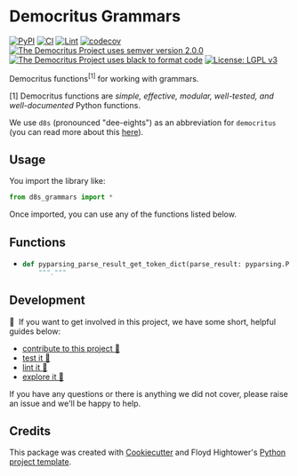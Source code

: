 # Democritus Grammars

[![PyPI](https://img.shields.io/pypi/v/d8s-grammars.svg)](https://pypi.python.org/pypi/d8s-grammars)
[![CI](https://github.com/democritus-project/d8s-grammars/workflows/CI/badge.svg)](https://github.com/democritus-project/d8s-grammars/actions)
[![Lint](https://github.com/democritus-project/d8s-grammars/workflows/Lint/badge.svg)](https://github.com/democritus-project/d8s-grammars/actions)
[![codecov](https://codecov.io/gh/democritus-project/d8s-grammars/branch/main/graph/badge.svg?token=V0WOIXRGMM)](https://codecov.io/gh/democritus-project/d8s-grammars)
[![The Democritus Project uses semver version 2.0.0](https://img.shields.io/badge/-semver%20v2.0.0-22bfda)](https://semver.org/spec/v2.0.0.html)
[![The Democritus Project uses black to format code](https://img.shields.io/badge/code%20style-black-000000.svg)](https://github.com/psf/black)
[![License: LGPL v3](https://img.shields.io/badge/License-LGPL%20v3-blue.svg)](https://choosealicense.com/licenses/lgpl-3.0/)

Democritus functions<sup>[1]</sup> for working with grammars.

[1] Democritus functions are <i>simple, effective, modular, well-tested, and well-documented</i> Python functions.

We use `d8s` (pronounced "dee-eights") as an abbreviation for `democritus` (you can read more about this [here](https://github.com/democritus-project/roadmap#what-is-d8s)).

## Usage

You import the library like:

```python
from d8s_grammars import *
```

Once imported, you can use any of the functions listed below.

## Functions

  - ```python
    def pyparsing_parse_result_get_token_dict(parse_result: pyparsing.ParseResults):
        """."""
    ```

## Development

👋 &nbsp;If you want to get involved in this project, we have some short, helpful guides below:

- [contribute to this project 🥇][contributing]
- [test it 🧪][local-dev]
- [lint it 🧹][local-dev]
- [explore it 🔭][local-dev]

If you have any questions or there is anything we did not cover, please raise an issue and we'll be happy to help.

## Credits

This package was created with [Cookiecutter](https://github.com/audreyr/cookiecutter) and Floyd Hightower's [Python project template](https://github.com/fhightower-templates/python-project-template).

[contributing]: https://github.com/democritus-project/.github/blob/main/CONTRIBUTING.md#contributing-a-pr-
[local-dev]: https://github.com/democritus-project/.github/blob/main/CONTRIBUTING.md#local-development-
